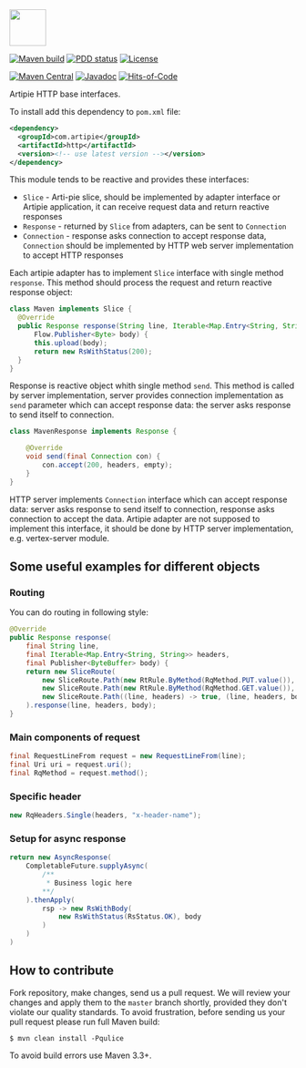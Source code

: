 <img src="https://www.artipie.com/logo.svg" width="64px" height="64px"/>

[![Maven build](https://github.com/artipie/http/workflows/Maven%20Build/badge.svg)](https://github.com/artipie/http/actions?query=workflow%3A%22Maven+Build%22)
[![PDD status](http://www.0pdd.com/svg?name=artipie/http)](http://www.0pdd.com/p?name=artipie/http)
[![License](https://img.shields.io/github/license/artipie/http.svg?style=flat-square)](https://github.com/artipie/http/blob/master/LICENSE)

[![Maven Central](https://img.shields.io/maven-central/v/com.artipie/http.svg)](https://maven-badges.herokuapp.com/maven-central/com.artipie/http)
[![Javadoc](http://www.javadoc.io/badge/com.artipie/http.svg)](http://www.javadoc.io/doc/com.artipie/http)
[![Hits-of-Code](https://hitsofcode.com/github/artipie/http)](https://hitsofcode.com/view/github/artipie/http)

Artipie HTTP base interfaces.

To install add this dependency to `pom.xml` file:
```xml
<dependency>
  <groupId>com.artipie</groupId>
  <artifactId>http</artifactId>
  <version><!-- use latest version --></version>
</dependency>
```

This module tends to be reactive and provides these interfaces:
 - `Slice` - Arti-pie slice, should be implemented by adapter interface
 or Artipie application, it can receive request data and return reactive responses
 - `Response` - returned by `Slice` from adapters, can be sent to `Connection`
 - `Connection` - response asks connection to accept response data, `Connection`
 should be implemented by HTTP web server implementation to accept HTTP responses

Each artipie adapter has to implement `Slice` interface with single method `response`.
This method should process the request and return reactive response object:
```java
class Maven implements Slice {
  @Override
  public Response response(String line, Iterable<Map.Entry<String, String>> headers,
      Flow.Publisher<Byte> body) {
      this.upload(body);
      return new RsWithStatus(200);
  }
}
```

Response is reactive object whith single method `send`. This method is called by
server implementation, server provides connection implementation as `send` parameter
which can accept response data: the server asks response to send itself to connection.

```java
class MavenResponse implements Response {

    @Override
    void send(final Connection con) {
        con.accept(200, headers, empty);
    }
}
```

HTTP server implements `Connection` interface which can accept response data:
server asks response to send itself to connection, response asks connection
to accept the data. Artipie adapter are not supposed to implement this interface,
it should be done by HTTP server implementation, e.g. vertex-server module.

## Some useful examples for different objects

### Routing

You can do routing in following style:

```java
@Override
public Response response(
    final String line,
    final Iterable<Map.Entry<String, String>> headers,
    final Publisher<ByteBuffer> body) {
    return new SliceRoute(
        new SliceRoute.Path(new RtRule.ByMethod(RqMethod.PUT.value()), new SliceUpload(storage)),
        new SliceRoute.Path(new RtRule.ByMethod(RqMethod.GET.value()), new SliceDownload(storage)),
        new SliceRoute.Path((line, headers) -> true, (line, headers, body) -> new RsWithStatus(RsStatus.METHOD_NOT_ALLOWED))
    ).response(line, headers, body);
}
```

### Main components of request

```java
final RequestLineFrom request = new RequestLineFrom(line);
final Uri uri = request.uri();
final RqMethod = request.method();
```

### Specific header

```java
new RqHeaders.Single(headers, "x-header-name");
```

### Setup for async response

```java
return new AsyncResponse(
    CompletableFuture.supplyAsync(
        /**
         * Business logic here
        **/
    ).thenApply(
        rsp -> new RsWithBody(
            new RsWithStatus(RsStatus.OK), body
        )
    )
)
```

## How to contribute

Fork repository, make changes, send us a pull request. We will review
your changes and apply them to the `master` branch shortly, provided
they don't violate our quality standards. To avoid frustration, before
sending us your pull request please run full Maven build:

```
$ mvn clean install -Pqulice
```

To avoid build errors use Maven 3.3+.
